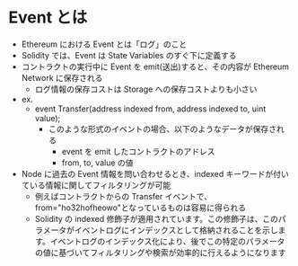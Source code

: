# Event とは

- Ethereum における Event とは「ログ」のこと
- Solidity では、Event は State Variables のすぐ下に定義する
- コントラクトの実行中に Event を emit(送出)すると、その内容が Ethereum Network に保存される
  - ログ情報の保存コストは Storage への保存コストよりも小さい
- ex.
  - event Transfer(address indexed from, address indexed to, uint value);
    - このような形式のイベントの場合、以下のようなデータが保存される
      - event を emit したコントラクトのアドレス
      - from, to, value の値
- Node に過去の Event 情報を問い合わせるとき、indexed キーワードが付いている情報に関してフィルタリングが可能
  - 例えばコントラクトからの Transfer イベントで、from="ho32hofheowo"となっているものは容易に得られる
  - Solidity の indexed 修飾子が適用されています。この修飾子は、このパラメータがイベントログにインデックスとして格納されることを示します。イベントログのインデックス化により、後でこの特定のパラメータの値に基づいてフィルタリングや検索が効率的に行えるようになります
